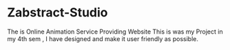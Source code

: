 # Zabstract-Studio
The is Online Animation Service Providing Website
This is was my Project in my 4th sem , I have designed and make it user friendly as possible.
